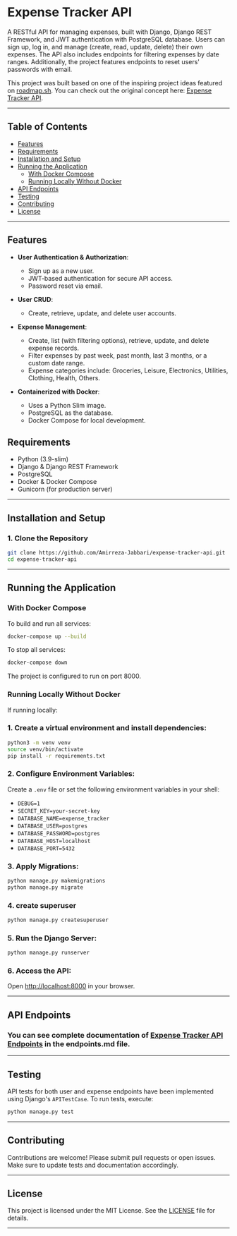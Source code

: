 
# Expense Tracker API

A RESTful API for managing expenses, built with Django, Django REST Framework, and JWT authentication with PostgreSQL database. Users can sign up, log in, and manage (create, read, update, delete) their own expenses. The API also includes endpoints for filtering expenses by date ranges. Additionally, the project features endpoints to reset users' passwords with email.

This project was built based on one of the inspiring project ideas featured on [roadmap.sh](https://roadmap.sh/backend). You can check out the original concept here: [Expense Tracker API](https://roadmap.sh/projects/expense-tracker-api).

---

## Table of Contents

- [Features](#features)
- [Requirements](#requirements)
- [Installation and Setup](#installation-and-setup)
- [Running the Application](#running-the-application)
  - [With Docker Compose](#With-Docker-Compose)
  - [Running Locally Without Docker](#Running-Locally-Without-Docker)
- [API Endpoints](#api-endpoints)
- [Testing](#testing)
- [Contributing](#contributing)
- [License](#license)

---

## Features

- **User Authentication & Authorization**:  
  - Sign up as a new user.
  - JWT-based authentication for secure API access.
  - Password reset via email.

- **User CRUD**:  
  - Create, retrieve, update, and delete user accounts.

- **Expense Management**:  
  - Create, list (with filtering options), retrieve, update, and delete expense records.
  - Filter expenses by past week, past month, last 3 months, or a custom date range.
  - Expense categories include: Groceries, Leisure, Electronics, Utilities, Clothing, Health, Others.

- **Containerized with Docker**:  
  - Uses a Python Slim image.
  - PostgreSQL as the database.
  - Docker Compose for local development.

## Requirements

- Python (3.9-slim)
- Django & Django REST Framework
- PostgreSQL
- Docker & Docker Compose
- Gunicorn (for production server)

---

## Installation and Setup

### 1. Clone the Repository

```bash
git clone https://github.com/Amirreza-Jabbari/expense-tracker-api.git
cd expense-tracker-api
```

---

## Running the Application

### With Docker Compose

To build and run all services:

```bash
docker-compose up --build
```

To stop all services:

```bash
docker-compose down
```

The project is configured to run on port 8000.

### Running Locally Without Docker

If running locally:
### 1. Create a virtual environment and install dependencies:

   ```bash
   python3 -m venv venv
   source venv/bin/activate
   pip install -r requirements.txt
   ```

### 2. Configure Environment Variables:

   Create a `.env` file or set the following environment variables in your shell:
   - `DEBUG=1`
   - `SECRET_KEY=your-secret-key`
   - `DATABASE_NAME=expense_tracker`
   - `DATABASE_USER=postgres`
   - `DATABASE_PASSWORD=postgres`
   - `DATABASE_HOST=localhost`
   - `DATABASE_PORT=5432`

### 3. Apply Migrations:

   ```bash
   python manage.py makemigrations
   python manage.py migrate
   ```

### 4. create superuser
```bash
python manage.py createsuperuser
```

### 5. Run the Django Server:

   ```bash
   python manage.py runserver
   ```

### 6. **Access the API:**

   Open [http://localhost:8000](http://localhost:8000) in your browser.

---

## API Endpoints

### You can see complete documentation of [Expense Tracker API Endpoints](endpoints.md) in the endpoints.md file.

---

## Testing

API tests for both user and expense endpoints have been implemented using Django's `APITestCase`. To run tests, execute:

```bash
python manage.py test
```

---

## Contributing

Contributions are welcome! Please submit pull requests or open issues. Make sure to update tests and documentation accordingly.

---

## License

This project is licensed under the MIT License. See the [LICENSE](LICENSE) file for details.

---